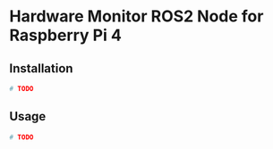 # Hardware Monitor ROS2 Node for Raspberry Pi 4

## Installation

```bash
# TODO
```

## Usage

```bash
# TODO
```

